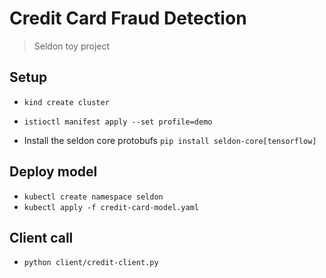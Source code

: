 # Credit Card Fraud Detection
> Seldon toy project

## Setup

- `kind create cluster`
- `istioctl manifest apply --set profile=demo`

- Install the seldon core protobufs `pip install seldon-core[tensorflow]`

## Deploy model

- `kubectl create namespace seldon`
- `kubectl apply -f credit-card-model.yaml`

## Client call

- `python client/credit-client.py`




